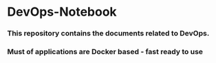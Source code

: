 # DevOps-Notebook
### This repository contains the documents related to DevOps.
### Must of applications are Docker based - fast ready to use 

